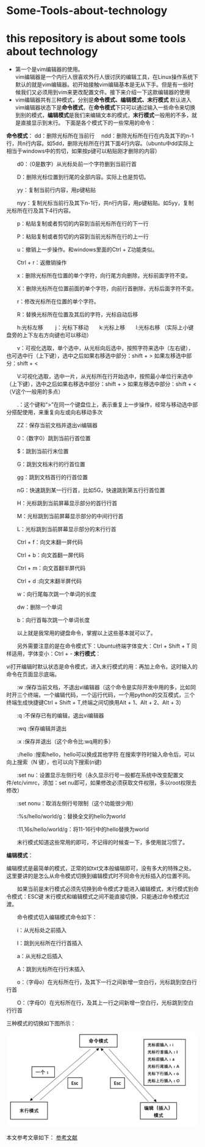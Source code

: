 # Some-Tools-about-technology  
# this repository is about some tools about technology  
* 第一个是vim编辑器的使用。  
vim编辑器是一个内行人很喜欢外行人很讨厌的编辑工具，在Linux操作系统下默认的就是vim编辑器。初开始接触vim编辑基本是无从下手。但是有一些时候我们又必须用到vim来更改配置文件。接下来介绍一下这款编辑器的使用  
* vim编辑器共有三种模式，分别是**命令模式、编辑模式、末行模式** 默认进入vim编辑器状态下是**命令模式**，在**命令模式**下只可以通过输入一些命令来切换到别的模式，**编辑模式**是我们来编辑文本的模式，**末行模式**一般用的不多，就是直接显示到末行。
下面是各个模式下的一些常用的命令：

**命令模式**：
dd：删除光标所在当前行
　ndd：删除光标所在行在内及其下的n-1行，共n行内容。如5dd，删除光标所在行其下面4行内容。（ubuntu中dd实际上相当于windows中的剪切，如果按p键可以粘贴刚才删除的内容）

　　d0：（0是数字）从光标处前一个字符删到当前行首

　　D：删除光标位置到行尾的全部内容。实际上也是剪切。

　　yy：复制当前行内容，用p键粘贴

　　nyy：复制光标当前行及其下n-1行，共n行内容，用p键粘贴。如5yy，复制光标所在行及其下4行内容。

　　p：粘贴复制或者剪切的内容到当前光标所在行的下一行

　　P：粘贴复制或者剪切的内容到当前光标所在行的上一行

　　u：撤销上一步操作。和windows里面的Ctrl + Z功能类似。

　　Ctrl + r：返撤销操作

　　x：删除光标所在位置的单个字符，向行尾方向删除，光标前面字符不变。

　　X：删除光标所在位置前面的单个字符，向前行首删除，光标后面字符不变。

　　r：修改光标所在位置的单个字符。

　　R：替换光标所在位置及其后的字符，光标自动后移

　　h:光标左移   　　j：光标下移动　　k:光标上移　　l:光标右移 （实际上小键盘旁的上下左右方向键也可以移动）

　　v：可视化选取，单个选中，从光标向后选中，按照字符来选中（左右键），也可选中行（上下键），选中之后如果右移选中部分：shift + >  如果左移选中部分：shift + <

　　V:可视化选取，选中一片，从光标所在行开始选中，按照最小单位行来选中（上下键），选中之后如果右移选中部分：shift + >  如果左移选中部分：shift + <  （V这个一般用的多点）

　　.：这个键和“>”在同一个键盘位上，表示重复上一步操作，经常与移动选中部分搭配使用，来重复向左或向右移动多次

　　ZZ：保存当前文档并退出vi编辑器

　　0：（数字0）跳到当前行首位置

　　$：跳到当前行末位置

　　G：跳到文档末行的行首位置

　　gg：跳到文档首行的行首位置

　　nG：快速跳到某一行行首，比如5G，快速跳到第五行行首位置

　　H：光标跳到当前屏幕显示部分的首行行首

　　M：光标跳到当前屏幕显示部分的中间行行首

　　L：光标跳到当前屏幕显示部分的末行行首

　　Ctrl + f：向文末翻一屏代码

　　Ctrl + b：向文首翻一屏代码

　　Ctrl + m：向文首翻半屏代码

　　Ctrl + d :向文末翻半屏代码

　　w：向行尾每次跳一个单词的长度

　　dw：删除一个单词

　　b：向行首每次跳一个单词长度

　　以上就是我常用的键盘命令，掌握以上这些基本就可以了。

　　另外需要注意的是在命令模式下：Ubuntu终端字体变大：Ctrl + Shift + T 同样适用，字体变小：Ctrl + -
  **末行模式**：
  
  vi打开编辑时默认状态是命令模式，进入末行模式的用：再加上命令。这时输入的命令在页面显示底端。

　　:w :保存当前文档，不退出vi编辑器（这个命令是实际开发中用的多，比如同时开三个终端，一个编辑代码，一个运行代码，一个用python的交互模式，三个终端生成快捷键Ctrl + Shift + T,终端之间切换用Alt + 1、Alt + 2、Alt + 3）

　　:q :不保存已有的编辑，退出vi编辑器

　　:wq :保存编辑并退出

　　:x :保存并退出（这个命令比:wq用的多）

　　:/hello :搜索hello，hello可以换成其他字符 在搜索字符时输入命令后，可以向上搜索（N 键），也可以向下搜索(n键)

　　:set nu：设置显示左侧行号（永久显示行号一般都在系统中改变配置文件/etc/vimrc，添加：set nu即可，如果修改必须获取文件权限，多以root权限去修改）

　　:set nonu：取消左侧行号限制（这个功能很少用）

　　:%s/hello/world/g：替换全文的hello为world

　　:11,16s/hello/world/g：将11-16行中的hello替换为world

　　末行模式知道这些常用的即可，不记得的时候查一下，多使用就习惯了。
  
  **编辑模式**：
  
  编辑模式是最简单的模式，正常的如txt文本般编辑即可，没有多大的特殊之处。这里要讲的是怎么从命令模式切换到编辑模式时不同命令光标插入的位置不同。

　　如果当前是末行模式必须先切换到命令模式才能进入编辑模式，末行模式到命令模式：ESC键   末行模式和编辑模式之间不能直接切换，只能通过命令模式过渡。

　　命令模式切入编辑模式命令如下：

　　i：从光标处之前插入

　　I：跳到光标所在行行首插入

　　a：从光标之后插入

　　A：跳到光标所在行行末插入

　　o：（字母o）在光标所在行，及其下一行之间新增一空白行，光标跳到空白行行首

　　O：（字母O）在光标所在行，及其上一行之间新增一空白行，光标跳到空白行行首
  
  三种模式的切换如下图所示：
  
 ![image](https://github.com/Gaoshiguo/Some-Tools-about-technology/blob/master/images/1.png)
 
 本文参考文章如下：
 [参考文献](https://www.cnblogs.com/cbqcbq69/p/8996885.html)
